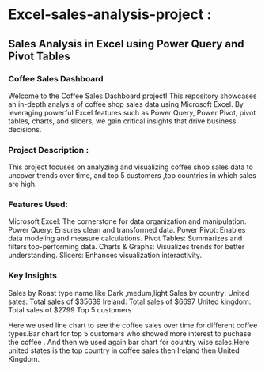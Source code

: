 # Excel-sales-analysis-project :
## Sales Analysis in Excel using Power Query and Pivot Tables

### Coffee Sales Dashboard
Welcome to the Coffee Sales Dashboard project! This repository showcases an in-depth analysis of coffee shop sales data using Microsoft Excel. By leveraging powerful Excel features such as Power Query, Power Pivot, pivot tables, charts, and slicers, we gain critical insights that drive business decisions.

### Project Description :
This project focuses on analyzing and visualizing coffee shop sales data to uncover trends over time, and top 5 customers ,top countries in which sales are high. 

### Features Used:
Microsoft Excel: The cornerstone for data organization and manipulation.
Power Query: Ensures clean and transformed data.
Power Pivot: Enables data modeling and measure calculations.
Pivot Tables: Summarizes and filters top-performing data.
Charts & Graphs: Visualizes trends for better understanding.
Slicers: Enhances visualization interactivity.

### Key Insights
Sales by Roast type name like Dark ,medum,light
Sales by country:
United sates: Total sales of $35639
Ireland: Total sales of $6697
United kingdom: Total sales of $2799
Top 5 customers 

Here we used line chart to see the coffee sales over time for different coffee types.Bar chart for top 5 customers who showed more interest to puchase the coffee . And then we used again bar chart for country wise sales.Here united states is the top country in coffee sales then Ireland then United Kingdom.
